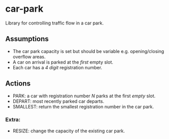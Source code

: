 # car-park

Library for controlling traffic flow in a car park.

## Assumptions

- The car park capacity is set but should be variable e.g. opening/closing overflow areas.
- A car on arrival is parked at the *first* empty slot.
- Each car has a *4 digit* registration number.

## Actions

- PARK: a car with registration number *N* parks at the first *empty* slot.
- DEPART: most recently parked car departs.
- SMALLEST: return the smallest registration number in the car park.

### Extra:

- RESIZE: change the capacity of the existing car park.
